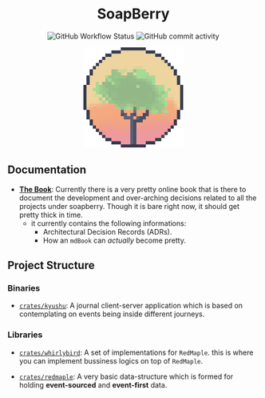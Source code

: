 <h1 align="center">
SoapBerry
</h1>

<p align="center">
<img alt="GitHub Workflow Status" src="https://img.shields.io/github/actions/workflow/status/amirography/soapberry/ci.yml?color=%23eed49f&label=test&logo=Rust&logoColor=%23eed49f&style=for-the-badge"> <img alt="GitHub commit activity" src="https://img.shields.io/github/commit-activity/y/amirography/soapberry?color=%23f4dbd6&logo=git&logoColor=%23f4dbd6&style=for-the-badge">
</p>

<p align="center">
<img width="200" src="./assets/soapberry.png" alt="a picture of a soapberry tree in the style of a pixel art">
</p>

## Documentation

- [**The Book**](https://amirography.github.io/soapberry/): Currently there is a very pretty online book that is
  there to document the development and over-arching
  decisions related to all the projects under soapberry.
  Though it is bare right now, it should get pretty thick in time.
  - it currently contains the following informations:
    - Architectural Decision Records (ADRs).
    - How an `mdBook` can *actually* become pretty.
 
  

## Project Structure

### Binaries

- [`crates/kyushu`](./crates/kyushu): A journal client-server application
  which is based on contemplating on events being inside different journeys.  

### Libraries

- [`crates/whirlybird`](./crates/whirlybird): A set of implementations for `RedMaple`.
  this is where you can implement bussiness logics on top of `RedMaple`. 

- [`crates/redmaple`](./crates/redmaple): A very basic data-structure which is formed for
  holding **event-sourced** and **event-first** data.
